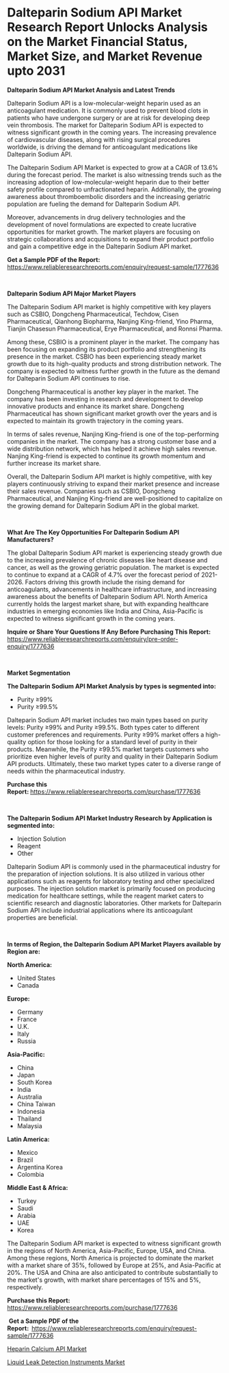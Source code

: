 <p><h1>Dalteparin Sodium API Market Research Report Unlocks Analysis on the Market Financial Status, Market Size, and Market Revenue upto 2031</h1></p><p><strong>Dalteparin Sodium API Market Analysis and Latest Trends</strong></p>
<p><p>Dalteparin Sodium API is a low-molecular-weight heparin used as an anticoagulant medication. It is commonly used to prevent blood clots in patients who have undergone surgery or are at risk for developing deep vein thrombosis. The market for Dalteparin Sodium API is expected to witness significant growth in the coming years. The increasing prevalence of cardiovascular diseases, along with rising surgical procedures worldwide, is driving the demand for anticoagulant medications like Dalteparin Sodium API.</p><p>The Dalteparin Sodium API Market is expected to grow at a CAGR of 13.6% during the forecast period. The market is also witnessing trends such as the increasing adoption of low-molecular-weight heparin due to their better safety profile compared to unfractionated heparin. Additionally, the growing awareness about thromboembolic disorders and the increasing geriatric population are fueling the demand for Dalteparin Sodium API.</p><p>Moreover, advancements in drug delivery technologies and the development of novel formulations are expected to create lucrative opportunities for market growth. The market players are focusing on strategic collaborations and acquisitions to expand their product portfolio and gain a competitive edge in the Dalteparin Sodium API market.</p></p>
<p><strong>Get a Sample PDF of the Report:&nbsp;</strong> <a href="https://www.reliableresearchreports.com/enquiry/request-sample/1777636">https://www.reliableresearchreports.com/enquiry/request-sample/1777636</a></p>
<p>&nbsp;</p>
<p><strong>Dalteparin Sodium API Major Market Players</strong></p>
<p><p>The Dalteparin Sodium API market is highly competitive with key players such as CSBIO, Dongcheng Pharmaceutical, Techdow, Cisen Pharmaceutical, Qianhong Biopharma, Nanjing King-friend, Yino Pharma, Tianjin Chasesun Pharmaceutical, Erye Pharmaceutical, and Ronnsi Pharma. </p><p>Among these, CSBIO is a prominent player in the market. The company has been focusing on expanding its product portfolio and strengthening its presence in the market. CSBIO has been experiencing steady market growth due to its high-quality products and strong distribution network. The company is expected to witness further growth in the future as the demand for Dalteparin Sodium API continues to rise.</p><p>Dongcheng Pharmaceutical is another key player in the market. The company has been investing in research and development to develop innovative products and enhance its market share. Dongcheng Pharmaceutical has shown significant market growth over the years and is expected to maintain its growth trajectory in the coming years.</p><p>In terms of sales revenue, Nanjing King-friend is one of the top-performing companies in the market. The company has a strong customer base and a wide distribution network, which has helped it achieve high sales revenue. Nanjing King-friend is expected to continue its growth momentum and further increase its market share.</p><p>Overall, the Dalteparin Sodium API market is highly competitive, with key players continuously striving to expand their market presence and increase their sales revenue. Companies such as CSBIO, Dongcheng Pharmaceutical, and Nanjing King-friend are well-positioned to capitalize on the growing demand for Dalteparin Sodium API in the global market.</p></p>
<p>&nbsp;</p>
<p><strong>What Are The Key Opportunities For Dalteparin Sodium API Manufacturers?</strong></p>
<p><p>The global Dalteparin Sodium API market is experiencing steady growth due to the increasing prevalence of chronic diseases like heart disease and cancer, as well as the growing geriatric population. The market is expected to continue to expand at a CAGR of 4.7% over the forecast period of 2021-2026. Factors driving this growth include the rising demand for anticoagulants, advancements in healthcare infrastructure, and increasing awareness about the benefits of Dalteparin Sodium API. North America currently holds the largest market share, but with expanding healthcare industries in emerging economies like India and China, Asia-Pacific is expected to witness significant growth in the coming years.</p></p>
<p><strong>Inquire or Share Your Questions If Any Before Purchasing This Report:</strong> <a href="https://www.reliableresearchreports.com/enquiry/pre-order-enquiry/1777636">https://www.reliableresearchreports.com/enquiry/pre-order-enquiry/1777636</a></p>
<p>&nbsp;</p>
<p><strong>Market Segmentation</strong></p>
<p><strong>The Dalteparin Sodium API Market Analysis by types is segmented into:</strong></p>
<p><ul><li>Purity ≥99%</li><li>Purity ≥99.5%</li></ul></p>
<p><p>Dalteparin Sodium API market includes two main types based on purity levels: Purity ≥99% and Purity ≥99.5%. Both types cater to different customer preferences and requirements. Purity ≥99% market offers a high-quality option for those looking for a standard level of purity in their products. Meanwhile, the Purity ≥99.5% market targets customers who prioritize even higher levels of purity and quality in their Dalteparin Sodium API products. Ultimately, these two market types cater to a diverse range of needs within the pharmaceutical industry.</p></p>
<p><strong>Purchase this Report:&nbsp;</strong><a href="https://www.reliableresearchreports.com/purchase/1777636">https://www.reliableresearchreports.com/purchase/1777636</a></p>
<p>&nbsp;</p>
<p><strong>The Dalteparin Sodium API Market Industry Research by Application is segmented into:</strong></p>
<p><ul><li>Injection Solution</li><li>Reagent</li><li>Other</li></ul></p>
<p><p>Dalteparin Sodium API is commonly used in the pharmaceutical industry for the preparation of injection solutions. It is also utilized in various other applications such as reagents for laboratory testing and other specialized purposes. The injection solution market is primarily focused on producing medication for healthcare settings, while the reagent market caters to scientific research and diagnostic laboratories. Other markets for Dalteparin Sodium API include industrial applications where its anticoagulant properties are beneficial.</p></p>
<p>&nbsp;</p>
<p><strong>In terms of Region, the Dalteparin Sodium API Market Players available by Region are:</strong></p>
<p>
    <p> <strong> North America: </strong>
        <ul>
            <li>United States</li>
            <li>Canada</li>
        </ul>
        </p> 
    <p> <strong> Europe: </strong>
        <ul>
            <li>Germany</li>
            <li>France</li>
            <li>U.K.</li>
            <li>Italy</li>
            <li>Russia</li>
        </ul>
        </p> 
    <p> <strong> Asia-Pacific: </strong>
        <ul>
            <li>China</li>
            <li>Japan</li>
            <li>South Korea</li>
            <li>India</li>
            <li>Australia</li>
            <li>China Taiwan</li>
            <li>Indonesia</li>
            <li>Thailand</li>
            <li>Malaysia</li>
        </ul>
        </p> 
    <p> <strong> Latin America: </strong>
        <ul>
            <li>Mexico</li>
            <li>Brazil</li>
            <li>Argentina Korea</li>
            <li>Colombia</li>
        </ul>
        </p> 
    <p> <strong> Middle East & Africa: </strong>
        <ul>
            <li>Turkey</li>
            <li>Saudi</li>
            <li>Arabia</li>
            <li>UAE</li>
            <li>Korea</li>
        </ul>
    </p>
    </p>
<p><p>The Dalteparin Sodium API market is expected to witness significant growth in the regions of North America, Asia-Pacific, Europe, USA, and China. Among these regions, North America is projected to dominate the market with a market share of 35%, followed by Europe at 25%, and Asia-Pacific at 20%. The USA and China are also anticipated to contribute substantially to the market's growth, with market share percentages of 15% and 5%, respectively.</p></p>
<p><strong>Purchase this Report: </strong><a href="https://www.reliableresearchreports.com/purchase/1777636">https://www.reliableresearchreports.com/purchase/1777636</a></p>
<p>&nbsp;<strong>Get a Sample PDF of the Report:&nbsp;&nbsp;</strong><a href="https://www.reliableresearchreports.com/enquiry/request-sample/1777636">https://www.reliableresearchreports.com/enquiry/request-sample/1777636</a></p>
<p><strong></strong></p>
<p><p><a href="https://github.com/Sarissaschmalingtr6fz2739/Market-Research-Report-List-1/blob/main/heparin-calcium-api-market.md">Heparin Calcium API Market</a></p><p><a href="https://five-trouble-98a.notion.site/Insights-into-Liquid-Leak-Detection-Instruments-Market-Size-Analysing-Market-Share-Trends-and-Gro-84d30d0ad4994dd4a4b04f02932d8e9d">Liquid Leak Detection Instruments Market</a></p></p>